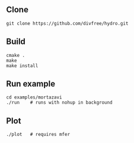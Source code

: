 ## Clone

    git clone https://github.com/divfree/hydro.git

## Build

    cmake .
    make
    make install

## Run example

    cd examples/mortazavi
    ./run    # runs with nohup in background

## Plot

    ./plot   # requires mfer


